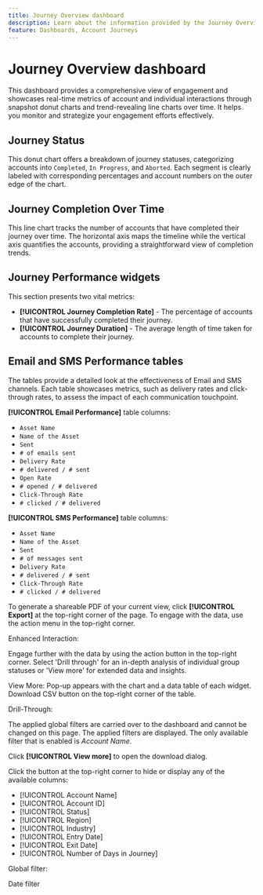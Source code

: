 ```yaml
---
title: Journey Overview dashboard
description: Learn about the information provided by the Journey Overview dashboard and how it can help you monitor and manage your Account Journey strategy.
feature: Dashboards, Account Journeys
---
```


# Journey Overview dashboard

This dashboard provides a comprehensive view of engagement and showcases real-time metrics of account and individual interactions through snapshot donut charts and trend-revealing line charts over time. It helps you monitor and strategize your engagement efforts effectively.

## Journey Status

This donut chart offers a breakdown of journey statuses, categorizing accounts into `Completed`, `In Progress`, and `Aborted`. Each segment is clearly labeled with corresponding percentages and account numbers on the outer edge of the chart.

## Journey Completion Over Time

This line chart tracks the number of accounts that have completed their journey over time. The horizontal axis maps the timeline while the vertical axis quantifies the accounts, providing a straightforward view of completion trends.

## Journey Performance widgets

This section presents two vital metrics:

* **[!UICONTROL Journey Completion Rate]** - The percentage of accounts that have successfully completed their journey.
* **[!UICONTROL Journey Duration]** - The average length of time taken for accounts to complete their journey.

## Email and SMS Performance tables

The tables provide a detailed look at the effectiveness of Email and SMS channels. Each table showcases metrics, such as delivery rates and click-through rates, to assess the impact of each communication touchpoint.

**[!UICONTROL Email Performance]** table columns:

* `Asset Name`
* `Name of the Asset`
* `Sent`
* `# of emails sent`
* `Delivery Rate`
* `# delivered / # sent`
* `Open Rate`
* `# opened / # delivered`
* `Click-Through Rate`
* `# clicked / # delivered`

**[!UICONTROL SMS Performance]** table columns:

* `Asset Name`
* `Name of the Asset`
* `Sent`
* `# of messages sent`
* `Delivery Rate`
* `# delivered / # sent`
* `Click-Through Rate`
* `# clicked / # delivered`

To generate a shareable PDF of your current view, click **[!UICONTROL Export]** at the top-right corner of the page. To engage with the data, use the action menu in the top-right corner. 

Enhanced Interaction:

Engage further with the data by using the action button in the top-right corner. Select 'Drill through' for an in-depth analysis of individual group statuses or 'View more' for extended data and insights.

View More:
Pop-up appears with the chart and a data table of each widget.
Download CSV button on the top-right corner of the table. 

Drill-Through:

The applied global filters are carried over to the dashboard and cannot be changed on this page.
The applied filters are displayed.
The only available filter that is enabled is _Account Name_.

Click **[!UICONTROL View more]** to open the download dialog.

Click the button at the top-right corner to hide or display any of the available columns:

* [!UICONTROL Account Name]
* [!UICONTROL Account ID]
* [!UICONTROL Status]
* [!UICONTROL Region]
* [!UICONTROL Industry]
* [!UICONTROL Entry Date]
* [!UICONTROL Exit Date]
* [!UICONTROL Number of Days in Journey]

Global filter:

Date filter
